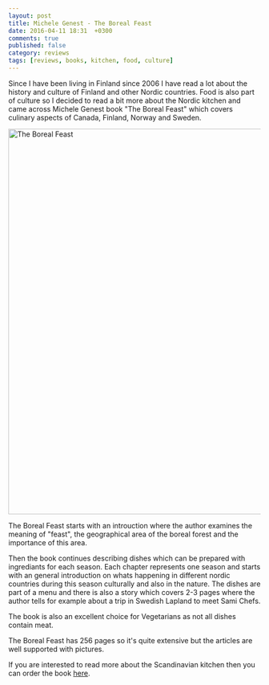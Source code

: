 ```yaml
---
layout: post
title: Michele Genest - The Boreal Feast
date: 2016-04-11 18:31  +0300
comments: true
published: false
category: reviews
tags: [reviews, books, kitchen, food, culture]
---
```

Since I have been living in Finland since 2006 I have read a lot about the history and  culture of Finland and other Nordic countries. Food is also part of culture so I decided to read a bit more about the Nordic kitchen and came across Michele Genest book "The Boreal Feast" which covers culinary aspects of Canada, Finland, Norway and Sweden.
   
<a data-flickr-embed="true"  href="https://www.flickr.com/photos/90204224@N07/26490029551/in/dateposted-public/" title="The Boreal Feast"><img src="https://farm2.staticflickr.com/1516/26490029551_bcf084d242_b.jpg" width="1024" height="768" alt="The Boreal Feast"></a><script async src="//embedr.flickr.com/assets/client-code.js" charset="utf-8"></script>
    
<!--more-->
    
The Boreal Feast starts with an introuction where the author examines the meaning of "feast", the geographical area of the boreal forest and the importance of this area.

Then the book continues describing dishes which can be prepared with ingrediants for each season. Each chapter represents one season and starts with an general introduction on whats happening in different nordic countries during this season culturally and also in the nature. The dishes are part of a menu and there is also a story which covers 2-3 pages where the author tells for example about a trip in Swedish Lapland to meet Sami Chefs.

The book is also an excellent choice for Vegetarians as not all dishes contain meat.

The Boreal Feast has 256 pages so it's quite extensive but the articles are well supported with pictures.

If you are interested to read more about the Scandinavian kitchen then you can order the book <a href="http://www.amazon.com/gp/product/1550176277/ref=as_li_tl?ie=UTF8&camp=1789&creative=9325&creativeASIN=1550176277&linkCode=as2&tag=hikeve-20&linkId=3EZE73DXNHX57DY6">here</a>.
